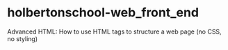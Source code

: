 # holbertonschool-web_front_end
 Advanced HTML: How to use HTML tags to structure a web page (no CSS, no styling)
